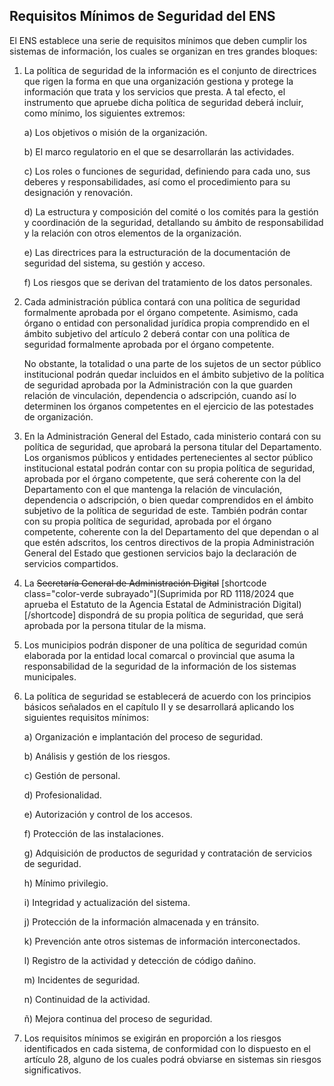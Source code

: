 ## **Requisitos Mínimos de Seguridad del ENS** <!-- {docsify-ignore} -->

El ENS establece una serie de requisitos mínimos que deben cumplir los sistemas de información, los cuales se organizan en tres grandes bloques:

1. La política de seguridad de la información es el conjunto de directrices que rigen la forma en que una organización gestiona y protege la información que trata y los servicios que presta. A tal efecto, el instrumento que apruebe dicha política de seguridad deberá incluir, como mínimo, los siguientes extremos:

   a) Los objetivos o misión de la organización.

   b) El marco regulatorio en el que se desarrollarán las actividades.

   c) Los roles o funciones de seguridad, definiendo para cada uno, sus deberes y responsabilidades, así como el procedimiento para su designación y renovación.

   d) La estructura y composición del comité o los comités para la gestión y coordinación de la seguridad, detallando su ámbito de responsabilidad y la relación con otros elementos de la organización.

   e) Las directrices para la estructuración de la documentación de seguridad del sistema, su gestión y acceso.

   f) Los riesgos que se derivan del tratamiento de los datos personales.

2. Cada administración pública contará con una política de seguridad formalmente aprobada por el órgano competente. Asimismo, cada órgano o entidad con personalidad jurídica propia comprendido en el ámbito subjetivo del artículo 2 deberá contar con una política de seguridad formalmente aprobada por el órgano competente.

   No obstante, la totalidad o una parte de los sujetos de un sector público institucional podrán quedar incluidos en el ámbito subjetivo de la política de seguridad aprobada por la Administración con la que guarden relación de vinculación, dependencia o adscripción, cuando así lo determinen los órganos competentes en el ejercicio de las potestades de organización.

3. En la Administración General del Estado, cada ministerio contará con su política de seguridad, que aprobará la persona titular del Departamento. Los organismos públicos y entidades pertenecientes al sector público institucional estatal podrán contar con su propia política de seguridad, aprobada por el órgano competente, que será coherente con la del Departamento con el que mantenga la relación de vinculación, dependencia o adscripción, o bien quedar comprendidos en el ámbito subjetivo de la política de seguridad de este. También podrán contar con su propia política de seguridad, aprobada por el órgano competente, coherente con la del Departamento del que dependan o al que estén adscritos, los centros directivos de la propia Administración General del Estado que gestionen servicios bajo la declaración de servicios compartidos.

4. La ~~Secretaría General de Administración Digital~~ [shortcode class="color-verde subrayado"](Suprimida por RD 1118/2024 que aprueba el Estatuto de la Agencia Estatal de Administración Digital)[/shortcode] dispondrá de su propia política de seguridad, que será aprobada por la persona titular de la misma.

5. Los municipios podrán disponer de una política de seguridad común elaborada por la entidad local comarcal o provincial que asuma la responsabilidad de la seguridad de la información de los sistemas municipales.

6. La política de seguridad se establecerá de acuerdo con los principios básicos señalados en el capítulo II y se desarrollará aplicando los siguientes requisitos mínimos:

   a) Organización e implantación del proceso de seguridad.

   b) Análisis y gestión de los riesgos.

   c) Gestión de personal.

   d) Profesionalidad.

   e) Autorización y control de los accesos.

   f) Protección de las instalaciones.

   g) Adquisición de productos de seguridad y contratación de servicios de seguridad.

   h) Mínimo privilegio.

   i) Integridad y actualización del sistema.

   j) Protección de la información almacenada y en tránsito.

   k) Prevención ante otros sistemas de información interconectados.

   l) Registro de la actividad y detección de código dañino.

   m) Incidentes de seguridad.

   n) Continuidad de la actividad.

   ñ) Mejora continua del proceso de seguridad.

7. Los requisitos mínimos se exigirán en proporción a los riesgos identificados en cada sistema, de conformidad con lo dispuesto en el artículo 28, alguno de los cuales podrá obviarse en sistemas sin riesgos significativos.